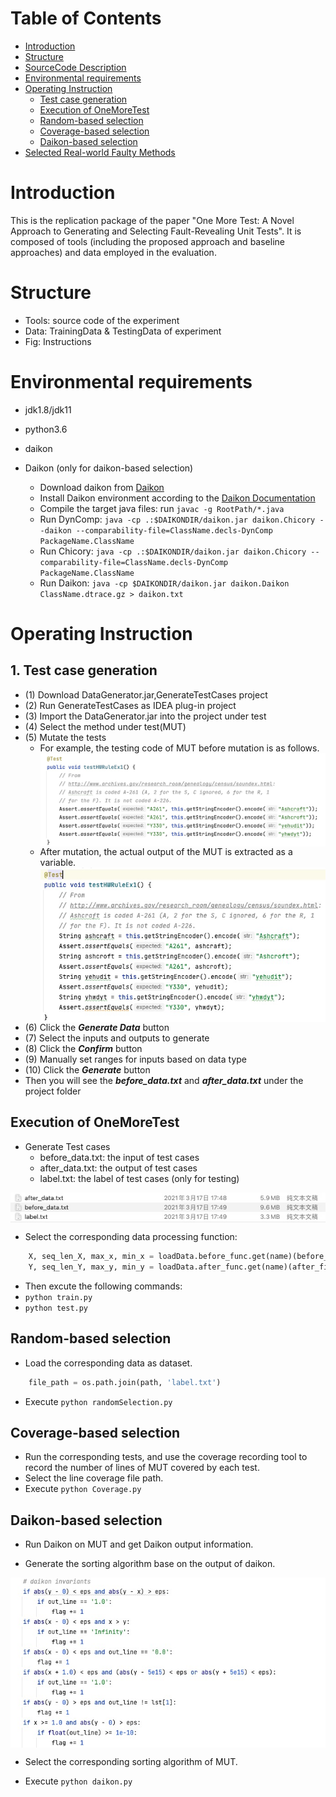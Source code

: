 # Table of Contents
- [Introduction](#introduction) 
- [Structure](#structure)
- [SourceCode Description](#sourcecode-description-code)
- [Environmental requirements](#environmental-requirements)
- [Operating Instruction](#operating-instruction)
    - [Test case generation](#test-case-generation)
    - [Execution of OneMoreTest](#execution-of-oneMoreTest)
    - [Random-based selection](#random-based-selection)
    - [Coverage-based selection](#coverage-based-selection)
    - [Daikon-based selection](#daikon-based-selection)
- [Selected Real-world Faulty Methods](#selected-real-world-faulty-methods)
# Introduction
This is the replication package of the paper "One More Test: A Novel Approach to Generating and Selecting Fault-Revealing Unit Tests". It is composed of tools (including the proposed approach and baseline approaches) and data employed in the evaluation.

# Structure
- Tools: source code of the experiment
- Data: TrainingData & TestingData of experiment
- Fig: Instructions

# Environmental requirements
- jdk1.8/jdk11
- python3.6
- daikon

- Daikon (only for daikon-based selection)
    - Download daikon from [Daikon](http://plse.cs.washington.edu/daikon/download/)
    - Install Daikon environment according to the [Daikon Documentation](http://plse.cs.washington.edu/daikon/download/doc/daikon.html#Installing-Daikon)
    - Compile the target java files: run ```javac -g RootPath/*.java```
    - Run DynComp: ```java -cp .:$DAIKONDIR/daikon.jar daikon.Chicory --daikon --comparability-file=ClassName.decls-DynComp PackageName.ClassName```
    - Run Chicory: ```java -cp .:$DAIKONDIR/daikon.jar daikon.Chicory --comparability-file=ClassName.decls-DynComp PackageName.ClassName```
    - Run Daikon: ```java -cp $DAIKONDIR/daikon.jar daikon.Daikon ClassName.dtrace.gz > daikon.txt```

# Operating Instruction
## 1. Test case generation
- (1) Download DataGenerator.jar,GenerateTestCases project
- (2) Run GenerateTestCases as IDEA plug-in project
- (3) Import the DataGenerator.jar into the project under test
- (4) Select the method under test(MUT)
- (5) Mutate the tests
    - For example, the testing code of MUT before mutation is as follows.<img src='./Fig/beforeMutation.jpg' align=center />
    - After mutation, the actual output of the MUT is extracted as a variable.<img src='./Fig/afterMutation.jpg' align=center />
- (6) Click the ***Generate Data*** button
- (7) Select the inputs and outputs to generate
- (8) Click the ***Confirm*** button
- (9) Manually set ranges for inputs based on data type
- (10) Click the ***Generate*** button
- Then you will see the ***before_data.txt*** and ***after_data.txt*** under the project folder

## Execution of OneMoreTest
- Generate Test cases
    - before_data.txt: the input of test cases
    - after_data.txt: the output of test cases
    - label.txt: the label of test cases (only for testing)
<img src='./Fig/Data.jpg' align=center />

- Select the corresponding data processing function: 
```python
    X, seq_len_X, max_x, min_x = loadData.before_func.get(name)(before_file)
    Y, seq_len_Y, max_y, min_y = loadData.after_func.get(name)(after_file)
```
-  Then excute the following commands:
-  ```python train.py```
-  ```python test.py```

## Random-based selection
- Load the corresponding data as dataset.
```python
    file_path = os.path.join(path, 'label.txt')
```
- Execute ```python randomSelection.py```

## Coverage-based selection
- Run the corresponding tests, and use the coverage recording tool to record the number of lines of MUT covered by each test.
- Select the line coverage file path.
- Execute ```python Coverage.py```

## Daikon-based selection
- Run Daikon on MUT and get Daikon output information.

- Generate the sorting algorithm base on the output of daikon.
<img src='./Fig/Algorithm.jpg' align=center />

- Select the corresponding sorting algorithm of MUT.

- Execute ```python daikon.py```

